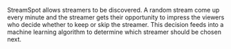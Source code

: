 StreamSpot allows streamers to be discovered. A random stream come up every minute and the streamer gets their opportunity to impress the viewers who decide whether to keep or skip the streamer. This decision feeds into a machine learning algorithm to determine which streamer should be chosen next.